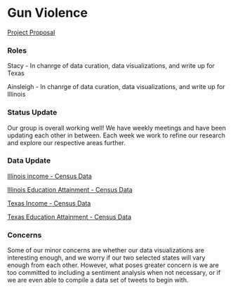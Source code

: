 # Gun Violence 
[Project Proposal](https://github.com/ainsleighdouglas/Gun-Violence-DH140/blob/main/Group%20Assignments/ProjectProposal.md)

### Roles
Stacy - In chanrge of data curation, data visualizations, and write up for Texas

Ainsleigh - In chanrge of data curation, data visualizations, and write up for Illinois

### Status Update
Our group is overall working well! We have weekly meetings and have been updating each other in between. Each week we work to refine our research and explore our respective areas further.

### Data Update 

[Illinois income - Census Data](https://censusreporter.org/data/table/?table=B19001&geo_ids=04000US17,01000US,050|04000US17&primary_geo_id=04000US17)

[Illinois Education Attainment - Census Data](https://censusreporter.org/data/table/?table=B15002&geo_ids=04000US17,050|04000US17&primary_geo_id=04000US17)

[Texas Income - Census Data](https://censusreporter.org/data/table/?table=B19001&geo_ids=01000US,04000US48,050|04000US48&primary_geo_id=04000US48)

[Texas Education Attainment - Census Data](https://censusreporter.org/data/table/?table=B15002&geo_ids=04000US48,050|04000US48&primary_geo_id=04000US48)

### Concerns
Some of our minor concerns are whether our data visualizations are interesting enough, and we worry if our two selected states will vary enough from each other. However, what poses greater concern is we are too committed to including a sentiment analysis when not necessary, or if we are even able to compile a data set of tweets to begin with. 
